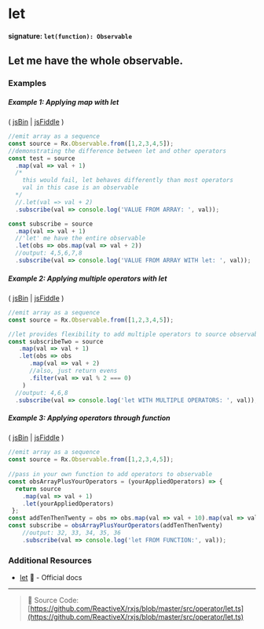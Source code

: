 # let
#### signature: `let(function): Observable`

## Let me have the whole observable.

### Examples

##### Example 1: Applying map with let

( [jsBin](http://jsbin.com/jiyupaxomo/edit?js,console) | [jsFiddle](https://jsfiddle.net/btroncone/6n7w3b22/) )

```js
//emit array as a sequence
const source = Rx.Observable.from([1,2,3,4,5]);
//demonstrating the difference between let and other operators
const test = source
  .map(val => val + 1)
  /*
  	this would fail, let behaves differently than most operators
  	val in this case is an observable
  */
  //.let(val => val + 2)
  .subscribe(val => console.log('VALUE FROM ARRAY: ', val));

const subscribe = source
  .map(val => val + 1)
  //'let' me have the entire observable
  .let(obs => obs.map(val => val + 2))
  //output: 4,5,6,7,8
  .subscribe(val => console.log('VALUE FROM ARRAY WITH let: ', val));
```

##### Example 2: Applying multiple operators with let

( [jsBin](http://jsbin.com/zamizapaho/1/edit?js,console) | [jsFiddle](https://jsfiddle.net/btroncone/gxsq1woc/) )

```js
//emit array as a sequence
const source = Rx.Observable.from([1,2,3,4,5]);

//let provides flexibility to add multiple operators to source observable then return
const subscribeTwo = source
   .map(val => val + 1)
   .let(obs => obs
      .map(val => val + 2)
      //also, just return evens
      .filter(val => val % 2 === 0)
    )
  //output: 4,6,8
  .subscribe(val => console.log('let WITH MULTIPLE OPERATORS: ', val));
```

##### Example 3: Applying operators through function

( [jsBin](http://jsbin.com/vojelelamu/1/edit?js,console) | [jsFiddle](https://jsfiddle.net/btroncone/ah09dL9e/) )

```js
//emit array as a sequence
const source = Rx.Observable.from([1,2,3,4,5]);
 
//pass in your own function to add operators to observable
const obsArrayPlusYourOperators = (yourAppliedOperators) => {
  return source
    .map(val => val + 1)
    .let(yourAppliedOperators)
 };
const addTenThenTwenty = obs => obs.map(val => val + 10).map(val => val + 20);
const subscribe = obsArrayPlusYourOperators(addTenThenTwenty)
	//output: 32, 33, 34, 35, 36
	.subscribe(val => console.log('let FROM FUNCTION:', val));
```


### Additional Resources
* [let](https://github.com/Reactive-Extensions/RxJS/blob/master/doc/api/core/operators/let.md) :newspaper: - Official docs

---
> :file_folder: Source Code:  [https://github.com/ReactiveX/rxjs/blob/master/src/operator/let.ts](https://github.com/ReactiveX/rxjs/blob/master/src/operator/let.ts)
